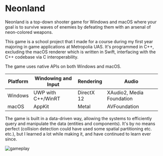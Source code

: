 # Neonland

Neonland is a top-down shooter game for Windows and macOS where your goal is to survive waves of enemies by defeating them with an arsenal of neon-colored weapons.

This game is a school project that I made for a course during my first year majoring in game applications at Metropolia UAS. It's programmed in C++, excluding the macOS renderer which is written in Swift, interfacing with the C++ codebase via C interoperability.

The game uses native APIs on both Windows and macOS.

| Platform   | Windowing and Input | Rendering   | Audio                        |
| ---------- | ------------------- | ----------- | ---------------------------- |
| Windows    | UWP with C++/WinRT  | DirectX 12  | XAudio2, Media Foundation    |
| macOS      | AppKit              | Metal       | AVFoundation                 |

The game is built in a data-driven way, allowing the systems to efficiently query and manipulate the data (entities and components). It's by no means perfect (collision detection could have used some spatial partitioning etc. etc.), but I learned a lot while making it, and have continued to learn ever since.

![gameplay](./Assets/gameplay.gif)
